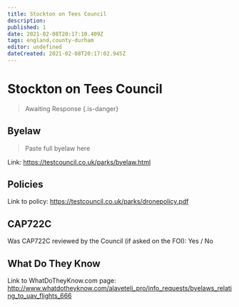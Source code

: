 ```yaml
---
title: Stockton on Tees Council
description:
published: 1
date: 2021-02-08T20:17:10.409Z
tags: england,county-durham
editor: undefined
dateCreated: 2021-02-08T20:17:02.945Z
---
```


# Stockton on Tees Council
>  Awaiting Response
> {.is-danger}

## Byelaw
> Paste full byelaw here

Link:
https://testcouncil.co.uk/parks/byelaw.html

## Policies
Link to policy:
https://testcouncil.co.uk/parks/dronepolicy.pdf

## CAP722C

Was CAP722C reviewed by the Council (if asked on the FOI): Yes / No

## What Do They Know

Link to WhatDoTheyKnow.com page:
http://www.whatdotheyknow.com/alaveteli_pro/info_requests/byelaws_relating_to_uav_flights_666

